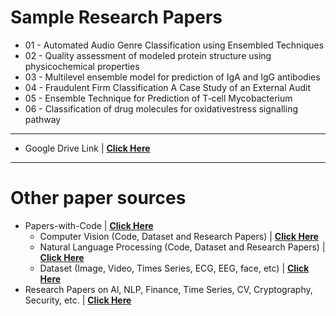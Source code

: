 # Sample Research Papers

 - 01 - Automated Audio Genre Classification using Ensembled Techniques
 - 02 - Quality assessment of modeled protein structure using physicochemical properties
 - 03 - Multilevel ensemble model for prediction of IgA and IgG antibodies
 - 04 - Fraudulent Firm Classification A Case Study of an External Audit
 - 05 - Ensemble Technique for Prediction of T‑cell Mycobacterium
 - 06 - Classification of drug molecules for oxidativestress signalling pathway

---
- Google Drive Link | **<a href="https://drive.google.com/drive/folders/1jR-xj6GZXOgqGgUSp-i0Sm5IyW4PaChW" target="_blank"> Click Here</a>** 

---
# Other paper sources
 - Papers-with-Code | **<a href="https://paperswithcode.com/" target="_blank"> Click Here</a>** 
   - Computer Vision (Code, Dataset and Research Papers) | **<a href="https://paperswithcode.com/area/computer-vision" target="_blank"> Click Here</a>** 
   - Natural Language Processing (Code, Dataset and Research Papers) | **<a href="https://paperswithcode.com/area/natural-language-processing" target="_blank"> Click Here</a>** 
   - Dataset (Image, Video, Times Series, ECG, EEG, face, etc) | **<a href="https://paperswithcode.com/datasets" target="_blank"> Click Here</a>** 
 - Research Papers on Al, NLP, Finance, Time Series, CV, Cryptography, Security, etc. | **<a href="https://arxiv.org/archive/cs" target="_blank"> Click Here</a>** 
